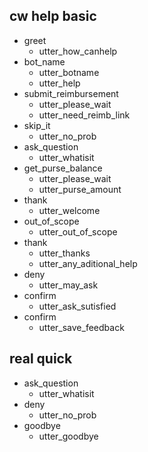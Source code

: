 
## cw help basic
* greet
  - utter_how_canhelp
* bot_name
  - utter_botname
  - utter_help
* submit_reimbursement
  - utter_please_wait
  - utter_need_reimb_link
* skip_it
  - utter_no_prob
* ask_question
  - utter_whatisit
* get_purse_balance
  - utter_please_wait
  - utter_purse_amount
* thank
  - utter_welcome
* out_of_scope
  - utter_out_of_scope
* thank
  - utter_thanks
  - utter_any_aditional_help
* deny
  - utter_may_ask
* confirm
  - utter_ask_sutisfied
* confirm
  - utter_save_feedback


## real quick
* ask_question
  - utter_whatisit
* deny
  - utter_no_prob
* goodbye
  - utter_goodbye

